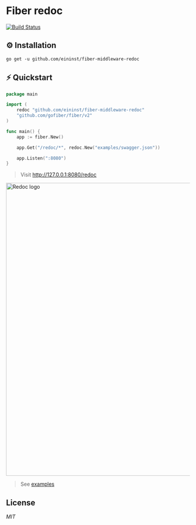 # Fiber redoc

[![Build Status](https://travis-ci.org/ivpusic/grpool.svg?branch=master)](https://github.com/infinitasx/easi-go-aws)

## ⚙ Installation

```text
go get -u github.com/eininst/fiber-middleware-redoc
```

## ⚡ Quickstart

```go
package main

import (
	redoc "github.com/eininst/fiber-middleware-redoc"
	"github.com/gofiber/fiber/v2"
)

func main() {
    app := fiber.New()

    app.Get("/redoc/*", redoc.New("examples/swagger.json"))

    app.Listen(":8080")
}
```
> Visit http://127.0.0.1:8080/redoc
> 
 <img alt="Redoc logo" src="https://fab-jar.oss-cn-zhangjiakou.aliyuncs.com/img/redoc.png"  width="800px"/>


> See [examples](/examples)

## License

*MIT*